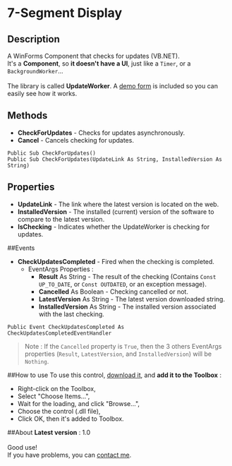 # 7-Segment Display
## Description
A WinForms Component that checks for updates (VB.NET).<br>It's a **Component**, so **it doesn't have a UI**, just like a `Timer`, or a `BackgroundWorker`...<br>
<br>The library is called **UpdateWorker**. A [demo form](https://github.com/Drarig29/UpdateWorker/tree/master/DemoProject) is included so you can easily see how it works.
## Methods
* **CheckForUpdates** - Checks for updates asynchronously.
* **Cancel** - Cancels checking for updates.

`Public Sub CheckForUpdates()`<br>
`Public Sub CheckForUpdates(UpdateLink As String, InstalledVersion As String)`

## Properties
* **UpdateLink** - The link where the latest version is located on the web.
* **InstalledVersion** - The installed (current) version of the software to compare to the latest version.
* **IsChecking** - Indicates whether the UpdateWorker is checking for updates.

##Events
* **CheckUpdatesCompleted** - Fired when the checking is completed.
  * EventArgs Properties :
    * **Result** As String - The result of the checking (Contains `Const UP_TO_DATE`, or `Const OUTDATED`, or an exception message).
    * **Cancelled** As Boolean - Checking cancelled or not.
    * **LatestVersion** As String - The latest version downloaded string.
    * **InstalledVersion** As String - The installed version associated with the last checking.
    
`Public Event CheckUpdatesCompleted As CheckUpdatesCompletedEventHandler`

>Note : If the `Cancelled` property is `True`, then the 3 others EventArgs properties (`Result`, `LatestVersion`, and `InstalledVersion`) will be `Nothing`.

##How to use
To use this control, [download it](https://raw.githubusercontent.com/Drarig29/UpdateWorker/master/UpdateWorker/bin/Release/UpdateWorker.dll), and **add it to the Toolbox** :<br>
* Right-click on the Toolbox,
* Select "Choose Items...",
* Wait for the loading, and click "Browse...",
* Choose the control (.dll file),
* Click OK, then it's added to Toolbox.

##About
**Latest version** : 1.0<br><br>
Good use!<br>
If you have problems, you can [contact me](mailto:corentinleguitariste@hotmail.fr).
